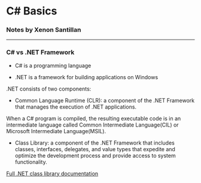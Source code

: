 # C\# Basics
### Notes by Xenon Santillan
----------------------------------------------------------------

### C\# vs .NET Framework

- C# is a programming language

- .NET is a framework for building applications on Windows

.NET consists of two components:

- Common Language Runtime (CLR): a component of the .NET Framework that manages the execution of .NET applications.

When a C\# program is compiled, the resulting executable code is in an intermediate language called Common Intermediate Language(CIL) or Microsoft Intermediate Language(MSIL).

- Class Library: a component of the .NET Framework that includes classes, interfaces, delegates, and value types that expedite and optimize the development process and provide access to system functionality.

[Full .NET class library documentation](https://learn.microsoft.com/en-us/dotnet/standard/class-library-overview)




